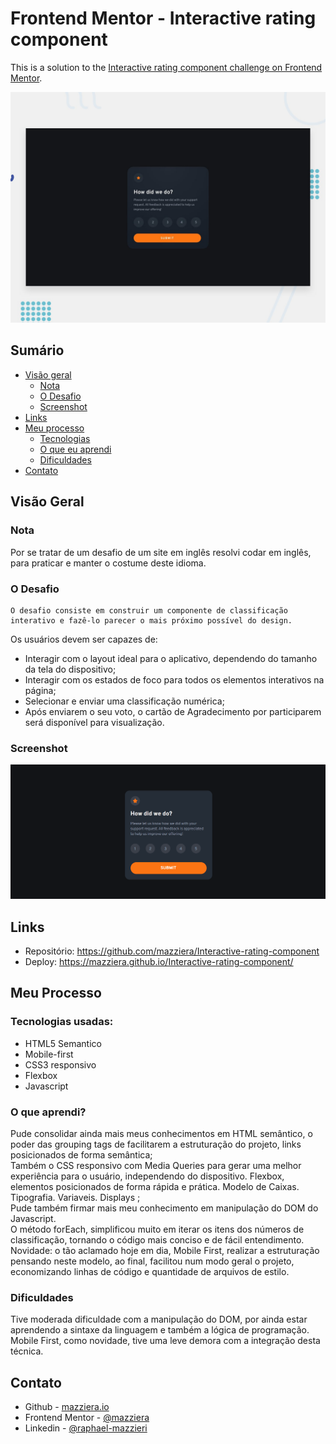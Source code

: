 # Frontend Mentor - Interactive rating component


This is a solution to the [Interactive rating component challenge on Frontend Mentor](https://www.frontendmentor.io/challenges/interactive-rating-component-koxpeBUmI).

<img src = "./src/design/desktop-preview.jpg"> 

## Sumário

- [Visão geral](#visão-geral)
    - [Nota](#nota)
  - [O Desafio](#o-desafio)
  - [Screenshot](#screenshot)
- [Links](#links)
- [Meu processo](#meu-processo)
  - [Tecnologias](#tecnologias-usadas)
  - [O que eu aprendi](#o-que-aprendi)
  - [Dificuldades](#dificuldades)
- [Contato](#contato)


## Visão Geral

### Nota
Por se tratar de um desafio de um site em inglês resolvi codar em inglês, para praticar e manter o costume deste idioma.
<br>

### O Desafio
    O desafio consiste em construir um componente de classificação interativo e fazê-lo parecer o mais próximo possível do design.


Os usuários devem ser capazes de:

- Interagir com o layout ideal para o aplicativo, dependendo do tamanho da tela do dispositivo;
- Interagir com os estados de foco para todos os elementos interativos na página;
- Selecionar e enviar uma classificação numérica;
- Após enviarem o seu voto, o cartão de Agradecimento por participarem será disponível para visualização.

### Screenshot

![](./src/images/challenge-frontendMentor.gif)



## Links

- Repositório: https://github.com/mazziera/Interactive-rating-component
- Deploy: https://mazziera.github.io/Interactive-rating-component/

## Meu Processo

### Tecnologias usadas:

- HTML5 Semantico
- Mobile-first
- CSS3 responsivo
- Flexbox
- Javascript


### O que aprendi?

Pude consolidar ainda mais meus conhecimentos em HTML semântico, o poder das grouping tags de facilitarem a estruturação do projeto, links posicionados de forma semântica; <br>
Também o CSS responsivo com Media Queries para gerar uma melhor experiência para o usuário, independendo do dispositivo. Flexbox, elementos posicionados de forma rápida e prática. Modelo de Caixas. Tipografia. Variaveis. Displays ; <br>
Pude também firmar mais meu conhecimento em manipulação do DOM do Javascript. <br>
O método forEach, simplificou muito em iterar os itens dos números de classificação, tornando o código mais conciso e de fácil entendimento. <br>
Novidade: o tão aclamado hoje em dia, Mobile First, realizar a estruturação pensando neste modelo, ao final, facilitou num modo geral o projeto, economizando linhas de código e quantidade de arquivos de estilo.

### Dificuldades

Tive moderada dificuldade com a manipulação do DOM, por ainda estar aprendendo a sintaxe da linguagem e também a lógica de programação.
Mobile First, como novidade, tive uma leve demora com a integração desta técnica.

## Contato

- Github - [mazziera.io](https://github.com/mazziera)
- Frontend Mentor - [@mazziera](https://www.frontendmentor.io/profile/mazziera)
- Linkedin - [@raphael-mazzieri](https://www.linkedin.com/in/raphael-mazzieri/)


